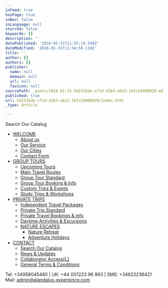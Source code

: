 ```yaml
---
inFeed: true
hasPage: true
inNav: false
inLanguage: null
starred: false
keywords: []
description: ''
datePublished: '2016-01-31T11:55:19.549Z'
dateModified: '2016-01-31T11:54:58.110Z'
title: ''
author: []
authors: []
publisher:
  name: null
  domain: null
  url: null
  favicon: null
sourcePath: _posts/2016-01-31-5d2335de-cf1d-43b3-a612-1bfc54908929.md
published: true
url: 5d2335de-cf1d-43b3-a612-1bfc54908929/index.html
_type: Article

---
```

Search Our Catalog

* [WELCOME][0]
  * [About us][1]
  * [Our Service][2]
  * [Our Cities][3]
  * [Contact Form][4]
* [GROUP TOURS][5]
  * [Upcoming Tours][6]
  * [Main Travel Routes][7]
  * [Group Tour Standard][8]
  * [Group Tour Booking & Info][9]
  * [Custom Trips & Events][10]
  * [Study Trips & Workshops][11]
* [PRIVATE TRIPS][12]
  * [Independent Travel Packages][13]
  * [Private Trip Standard][14]
  * [Private Travel Bookings & info][15]
  * [Daytime Activities & Excursions][16]
  * [NATURE ESCAPES][17]
    * [Nature Retreat][18]
    * [Adventure Holidays][19]
* [CONTACT][20]
  * [Search Our Catalog][21]
  * [News & Updates][22]
  * [Collaborator Access\[L\]][23]
  * [General Terms & Conditions][24]

Tel: +34958045460 | UK: +44 (0)1223 96 863 | SMS: +34622236421  
Mail: admin@alandalus-experience.com


[0]: http://alandalus-experience.com/
[1]: http://alandalus-experience.com/#about-us
[2]: http://alandalus-experience.com/our-service/
[3]: http://alandalus-experience.com/golden-age-cities-of-alandalus/
[4]: http://www.alandalus-experience.com/#contact
[5]: http://alandalus-experience.com/group-tours/
[6]: http://alandalus-experience.com/group-tours/#upcoming-tours
[7]: http://alandalus-experience.com/group-tours/#main-routes
[8]: http://alandalus-experience.com/group-tours/#Group-Tour-Price-includes
[9]: http://alandalus-experience.com/group-tours/#booking-form
[10]: http://alandalus-experience.com/custom-events-and-study-trips/
[11]: http://alandalus-experience.com/custom-events-and-study-trips/#Study-trips-and-workshops
[12]: http://alandalus-experience.com/private-tours/
[13]: http://alandalus-experience.com/private-tours/#travel-packages "*Along with optional travel services, guides and transportation"
[14]: http://alandalus-experience.com/private-tours/#private-package-includes
[15]: http://www.alandalus-experience.com/private-tours/#booking-info-and-options
[16]: http://alandalus-experience.com/daytime-activities-and-excursions/
[17]: http://alandalus-experience.com/nature-escapes/
[18]: http://alandalus-experience.com/nature-escapes/#NatureRetreat
[19]: http://alandalus-experience.com/nature-escapes/#NatureAdventure
[20]: http://alandalus-experience.com/get-in-touch/
[21]: http://www.alandalus-experience.com/#search
[22]: http://alandalus-experience.com/author/admin/
[23]: http://alandalus-experience.com/private-area/
[24]: http://alandalus-experience.com/terms-conditions/